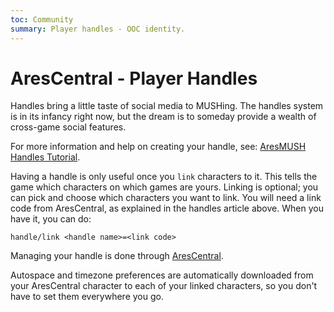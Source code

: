 ```yaml
---
toc: Community
summary: Player handles - OOC identity.
---
```

# AresCentral - Player Handles

Handles bring a little taste of social media to MUSHing. The handles system is in its infancy right now, but the dream is to someday provide a wealth of cross-game social features.   

For more information and help on creating your handle, see: [AresMUSH Handles Tutorial](http://aresmush.com/handles/).

Having a handle is only useful once you `link` characters to it.  This tells the game which characters on which games are yours.  Linking is optional; you can pick and choose which characters you want to link.  You will need a link code from AresCentral, as explained in the handles article above.  When you have it, you can do:

`handle/link <handle name>=<link code>`

Managing your handle is done through [AresCentral](http://arescentral.aresmush.com/).

Autospace and timezone preferences are automatically downloaded from your AresCentral character to each of your linked characters, so you don't have to set them everywhere you go.  
